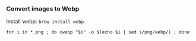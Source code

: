 ### Convert images to Webp

Install webp: `brew install webp`

```
for i in *.png ; do cwebp "$i" -o $(echo $i | sed s/png/webp/) ; done
```
